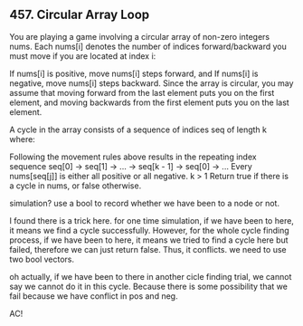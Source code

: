 ## 457. Circular Array Loop

You are playing a game involving a circular array of non-zero integers nums. Each nums[i] denotes the number of indices forward/backward you must move if you are located at index i:

If nums[i] is positive, move nums[i] steps forward, and
If nums[i] is negative, move nums[i] steps backward.
Since the array is circular, you may assume that moving forward from the last element puts you on the first element, and moving backwards from the first element puts you on the last element.

A cycle in the array consists of a sequence of indices seq of length k where:

Following the movement rules above results in the repeating index sequence seq[0] -> seq[1] -> ... -> seq[k - 1] -> seq[0] -> ...
Every nums[seq[j]] is either all positive or all negative.
k > 1
Return true if there is a cycle in nums, or false otherwise.

simulation? use a bool to record whether we have been to a node or not.

I found there is a trick here. for one time simulation, if we have been to here, it means we find a cycle successfully. However, for the whole cycle finding process, if we have been to here, it means we tried to find a cycle here but failed, therefore we can just return false. Thus, it conflicts. we need to use two bool vectors.

oh actually, if we have been to there in another cicle finding trial, we cannot say we cannot do it in this cycle. Because there is some possibility that we fail because we have conflict in pos and neg.

AC!